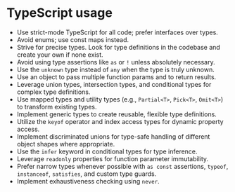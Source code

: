 # TypeScript usage

- Use strict-mode TypeScript for all code; prefer interfaces over types.
- Avoid enums; use const maps instead.
- Strive for precise types. Look for type definitions in the codebase and create your own if none exist.
- Avoid using type assertions like `as` or `!` unless absolutely necessary.
- Use the `unknown` type instead of `any` when the type is truly unknown.
- Use an object to pass multiple function params and to return results.
- Leverage union types, intersection types, and conditional types for complex type definitions.
- Use mapped types and utility types (e.g., `Partial<T>`, `Pick<T>`, `Omit<T>`) to transform existing types.
- Implement generic types to create reusable, flexible type definitions.
- Utilize the `keyof` operator and index access types for dynamic property access.
- Implement discriminated unions for type-safe handling of different object shapes where appropriate.
- Use the `infer` keyword in conditional types for type inference.
- Leverage `readonly` properties for function parameter immutability.
- Prefer narrow types whenever possible with `as const` assertions, `typeof`, `instanceof`, `satisfies`, and custom type guards.
- Implement exhaustiveness checking using `never`.
